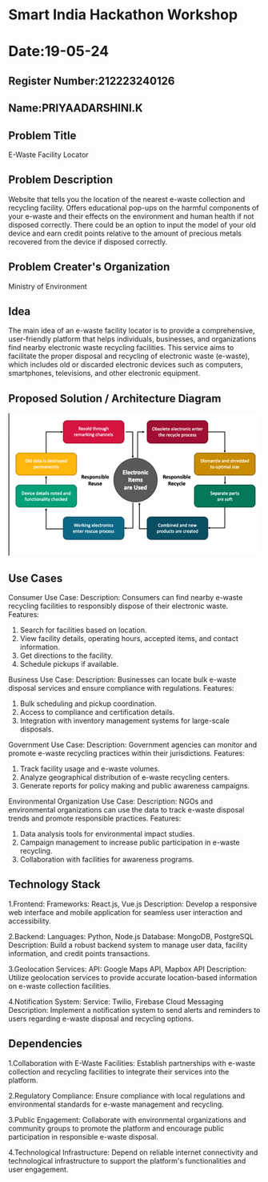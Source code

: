 # Smart India Hackathon Workshop
# Date:19-05-24
## Register Number:212223240126
## Name:PRIYAADARSHINI.K
## Problem Title
E-Waste Facility Locator
## Problem Description
Website that tells you the location of the nearest e-waste collection and recycling facility. Offers educational pop-ups on the harmful components of your e-waste and their effects on the environment and human health if not disposed correctly. There could be an option to input the model of your old device and earn credit points relative to the amount of precious metals recovered from the device if disposed correctly.
## Problem Creater's Organization
Ministry of Environment

## Idea
The main idea of an e-waste facility locator is to provide a comprehensive, user-friendly platform that helps individuals, businesses, and organizations find nearby electronic waste recycling facilities. This service aims to facilitate the proper disposal and recycling of electronic waste (e-waste), which includes old or discarded electronic devices such as computers, smartphones, televisions, and other electronic equipment.

## Proposed Solution / Architecture Diagram

![alt text](sihps.png)

## Use Cases
Consumer Use Case:
Description: Consumers can find nearby e-waste recycling facilities to responsibly dispose of their electronic waste.
Features: 
1) Search for facilities based on location.
2) View facility details, operating hours, accepted items, and contact information.
3) Get directions to the facility.
4) Schedule pickups if available.

Business Use Case:
Description: Businesses can locate bulk e-waste disposal services and ensure compliance with regulations.
Features:
1) Bulk scheduling and pickup coordination.
2) Access to compliance and certification details.
3) Integration with inventory management systems for large-scale disposals.

Government Use Case:
Description: Government agencies can monitor and promote e-waste recycling practices within their jurisdictions.
Features:
1) Track facility usage and e-waste volumes.
2) Analyze geographical distribution of e-waste recycling centers.
3) Generate reports for policy making and public awareness campaigns.

Environmental Organization Use Case:
Description: NGOs and environmental organizations can use the data to track e-waste disposal trends and promote responsible practices.
Features:
1) Data analysis tools for environmental impact studies.
2) Campaign management to increase public participation in e-waste recycling.
3) Collaboration with facilities for awareness programs.

## Technology Stack
1.Frontend:
Frameworks: React.js, Vue.js Description: Develop a responsive web interface and mobile application for seamless user interaction and accessibility.

2.Backend:
Languages: Python, Node.js Database: MongoDB, PostgreSQL Description: Build a robust backend system to manage user data, facility information, and credit points transactions.

3.Geolocation Services:
API: Google Maps API, Mapbox API Description: Utilize geolocation services to provide accurate location-based information on e-waste collection facilities.

4.Notification System:
Service: Twilio, Firebase Cloud Messaging Description: Implement a notification system to send alerts and reminders to users regarding e-waste disposal and recycling options.


## Dependencies

1.Collaboration with E-Waste Facilities:
Establish partnerships with e-waste collection and recycling facilities to integrate their services into the platform.

2.Regulatory Compliance:
Ensure compliance with local regulations and environmental standards for e-waste management and recycling.

3.Public Engagement:
Collaborate with environmental organizations and community groups to promote the platform and encourage public participation in responsible e-waste disposal.

4.Technological Infrastructure:
Depend on reliable internet connectivity and technological infrastructure to support the platform's functionalities and user engagement.
